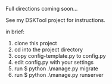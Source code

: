 Full directions coming soon...

See my DSKTool project for instructions.

in brief:
1. clone this project
2. cd into the project directory
3. copy config-template.py to config.py
4. edit config.py with your settings
5. run $ python .\manage.py migrate
6. run $ python .\manage.py runserver